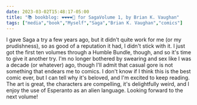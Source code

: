 ---date: 2023-03-02T15:48:17-05:00title: "📚 bookblog: ❤️❤️❤️❤️🖤 for SagaVolume 1, by Brian K. Vaughan"tags: ["media","book","Myself","Saga","Brian K. Vaughan","comics"]---I gave Saga a try a few years ago, but it didn't quite work for me (or my prudishness), so as good of a reputation it had, I didn't stick with it. I just got the first ten volumes through a Humble Bundle, though, and so it's time to give it another try. I'm no longer bothered by swearing and sex like I was a decade (or whatever) ago, though I'll admit that casual gore is not something that endears me to comics. I don't know if I think this is the best comic ever, but I can tell why it's beloved, and I'm excited to keep reading. The art is great, the characters are compelling, it's delightfully weird, and I enjoy the use of Esperanto as an alien language. Looking forward to the next volume!